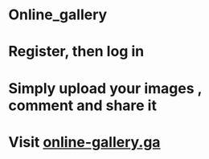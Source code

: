 # Online_gallery
# Register, then log in
# Simply upload your images , comment and share it 
# Visit [online-gallery.ga](https://online-gallery.ga)
